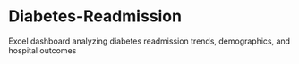 # Diabetes-Readmission
Excel dashboard analyzing diabetes readmission trends, demographics, and hospital outcomes
